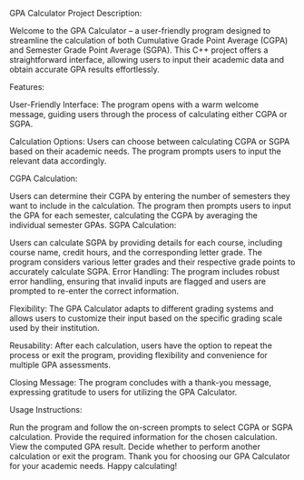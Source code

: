 GPA Calculator Project Description:

Welcome to the GPA Calculator – a user-friendly program designed to streamline the calculation of both Cumulative Grade Point Average (CGPA) and Semester Grade Point Average (SGPA). This C++ project offers a straightforward interface, allowing users to input their academic data and obtain accurate GPA results effortlessly.

Features:

User-Friendly Interface: The program opens with a warm welcome message, guiding users through the process of calculating either CGPA or SGPA.

Calculation Options: Users can choose between calculating CGPA or SGPA based on their academic needs. The program prompts users to input the relevant data accordingly.

CGPA Calculation:

Users can determine their CGPA by entering the number of semesters they want to include in the calculation.
The program then prompts users to input the GPA for each semester, calculating the CGPA by averaging the individual semester GPAs.
SGPA Calculation:

Users can calculate SGPA by providing details for each course, including course name, credit hours, and the corresponding letter grade.
The program considers various letter grades and their respective grade points to accurately calculate SGPA.
Error Handling: The program includes robust error handling, ensuring that invalid inputs are flagged and users are prompted to re-enter the correct information.

Flexibility: The GPA Calculator adapts to different grading systems and allows users to customize their input based on the specific grading scale used by their institution.

Reusability: After each calculation, users have the option to repeat the process or exit the program, providing flexibility and convenience for multiple GPA assessments.

Closing Message: The program concludes with a thank-you message, expressing gratitude to users for utilizing the GPA Calculator.

Usage Instructions:

Run the program and follow the on-screen prompts to select CGPA or SGPA calculation.
Provide the required information for the chosen calculation.
View the computed GPA result.
Decide whether to perform another calculation or exit the program.
Thank you for choosing our GPA Calculator for your academic needs. Happy calculating!
